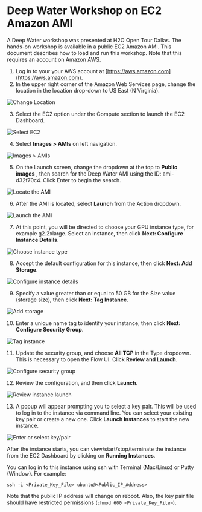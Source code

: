 # Deep Water Workshop on EC2 Amazon AMI

A Deep Water workshop was presented at H2O Open Tour Dallas. The hands-on workshop is available in a public EC2 Amazon AMI. This document describes how to load and run this workshop. Note that this requires an account on Amazon AWS. 

1. Log in to your your AWS account at [https://aws.amazon.com](https://aws.amazon.com).
2. In the upper right corner of the Amazon Web Services page, change the location in the location drop-down to US East (N Virginia).

 ![Change Location](images/location_dropdown.png)

3. Select the EC2 option under the Compute section to launch the EC2 Dashboard.

 ![Select EC2](images/select_ec2.png)

4. Select **Images > AMIs** on left navigation.

 ![Images > AMIs](images/images_amis.png)

5. On the Launch screen, change the dropdown at the top to **Public images** , then search for the Deep Water AMI using the ID: ami-d32f70c4. Click Enter to begin the search.

 ![Locate the AMI](images/locate_ami.png)

6. After the AMI is located, select **Launch** from the Action dropdown.

 ![Launch the AMI](images/launch_ami.png)

7. At this point, you will be directed to choose your GPU instance type, for example g2.2xlarge. Select an instance, then click **Next: Configure Instance Details**.

 ![Choose instance type](images/choose_instance_type.png)

8. Accept the default configuration for this instance, then click **Next: Add Storage**. 

 ![Configure instance details](images/configure_instance_details.png)

9. Specify a value greater than or equal to 50 GB for the Size value (storage size), then click **Next: Tag Instance**.

 ![Add storage](images/add_storage.png)

10. Enter a unique name tag to identify your instance, then click **Next: Configure Security Group**.

 ![Tag instance](images/tag_instance.png)

11. Update the security group, and choose **All TCP** in the Type dropdown. This is necessary to open the Flow UI. Click **Review and Launch**.

 ![Configure security group](images/configure_security_group.png)

12. Review the configuration, and then click **Launch**.

 ![Review instance launch](images/review_instance_launch.png)
 
13. A popup will appear prompting you to select a key pair. This will be used to log in to the instance via command line. You can select your existing key pair or create a new one. Click **Launch Instances** to start the new instance.

 ![Enter or select key/pair](images/enter_key_pair.png)

After the instance starts, you can view/start/stop/terminate the instance from the EC2 Dashboard by clicking on **Running Instances**.

You can log in to this instance using ssh with Terminal (Mac/Linux) or Putty (Window). For example:

  ``ssh -i <Private_Key_File> ubuntu@<Public_IP_Address>``

Note that the public IP address will change on reboot. Also, the key pair file should have restricted permissions (``chmod 600 <Private_Key_File>``). 

